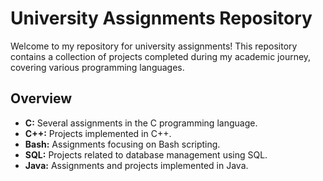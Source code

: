 # University Assignments Repository

Welcome to my repository for university assignments! This repository contains a collection of projects completed during my academic journey, covering various programming languages.

## Overview

- **C:** Several assignments in the C programming language.
- **C++:** Projects implemented in C++.
- **Bash:** Assignments focusing on Bash scripting.
- **SQL:** Projects related to database management using SQL.
- **Java:** Assignments and projects implemented in Java.
